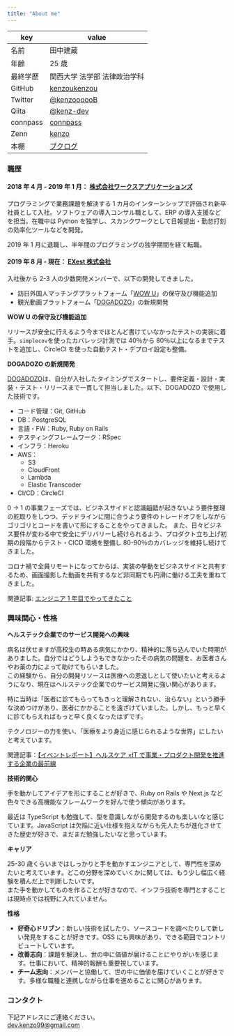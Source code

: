 ```yaml
---
title: "About me"
---
```


| key      | value                                                 |
| -------- | ----------------------------------------------------- |
| 名前     | 田中建蔵                                              |
| 年齢     | 25 歳                                                 |
| 最終学歴 | 関西大学 法学部 法律政治学科                          |
| GitHub   | [kenzoukenzou](https://github.com/kenzoukenzou)       |
| Twitter  | [@kenzoooooB](https://twitter.com/kenzoooooB)         |
| Qiita    | [@kenz-dev](https://qiita.com/kenz-dev)               |
| connpass | [connpass](https://connpass.com/user/kenzoukenzou/)   |
| Zenn     | [kenzo](https://zenn.dev/kenzo)                       |
| 本棚     | [ブクログ](https://booklog.jp/users/4165b902f43abd44) |

### 職歴

#### 2018 年 4 月 - 2019 年 1 月： [株式会社ワークスアプリケーションズ](https://www.worksap.co.jp/)

プログラミングで業務課題を解決する 1 カ月のインターンシップで評価され新卒社員として入社。ソフトウェアの導入コンサル職として、ERP の導入支援などを担当。在職中は Python を独学し、スカンクワークとして日報提出・勤怠打刻の効率化ツールなどを開発。

2019 年 1 月に退職し、半年間のプログラミングの独学期間を経て転職。

#### 2019 年 8 月 - 現在： [EXest 株式会社](https://www.exest.jp/)

入社後から 2-3 人の少数開発メンバーで、以下の開発してきました。

- 訪日外国人マッチングプラットフォーム「[WOW U](https://www.wowu.jp/)」の保守及び機能追加
- 観光動画プラットフォーム「[DOGADOZO](http://dogadozo.com/)」の新規開発

**WOW U の保守及び機能追加**

リリースが安全に行えるよう今までほとんど書けていなかったテストの実装に着手。`simplecov`を使ったカバレッジ計測では 40％から 80％以上になるまでテストを追加し、CircleCI を使った自動テスト・デプロイ設定も整備。

**DOGADOZO の新規開発**

[DOGADOZO](http://dogadozo.com/)は、自分が入社したタイミングでスタートし、要件定義・設計・実装・テスト・リリースまで一貫して担当しました。以下、DOGADOZO で使用した技術です。

- コード管理：Git, GitHub
- DB：PostgreSQL
- 言語・FW：Ruby, Ruby on Rails
- テスティングフレームワーク：RSpec
- インフラ：Heroku
- AWS：
  - S3
  - CloudFront
  - Lambda
  - Elastic Transcoder
- CI/CD：CircleCI

0 → 1 の事業フェーズでは、ビジネスサイドと認識齟齬が起きないよう要件整理の舵取りをしつつ、デッドラインに間に合うよう要件のトレードオフをしながらゴリゴリとコードを書いて形にすることをやってきました。
また、日々ビジネス要件が変わる中で安全にデリバリーし続けられるよう、プロダクト立ち上げ初期の段階からテスト・CICD 環境を整備し 80-90％のカバレッジを維持し続けてきました。

コロナ禍で全員リモートになってからは、実装の挙動をビジネスサイドと共有するため、画面撮影した動画を共有するなど非同期でも円滑に働ける工夫を重ねてきました。

関連記事: [エンジニア 1 年目でやってきたこと](https://kenzoblog.vercel.app/posts/first-year-as-engineer)

### 興味関心・性格

**ヘルステック企業でのサービス開発への興味**

病名は伏せますが高校生の時ある病気にかかり、精神的に落ち込んでいた時期がありました。自分ではどうしようもできなかったその病気の問題を、お医者さんやお薬の力によって助けてもらいました。  
この経験から、自分の開発リソースは医療への恩返しとして使いたいと考えるようになり、現在はヘルステック企業でのサービス開発に強い関心があります。

特に当時は「医者に診てもらってもきっと理解されない、治らない」という勝手な決めつけがあり、医者にかかることを遠ざけていました。しかし、もっと早くに診てもらえればもっと早く良くなったはずです。

テクノロジーの力を使い、「医療をより身近に感じられるような世界」にしたいと考えています。

関連記事：[【イベントレポート】ヘルスケア ×IT で事業・プロダクト開発を推進する企業の最前線](https://kenzoblog.vercel.app/posts/health-tech-event)

**技術的関心**

手を動かしてアイデアを形にすることが好きで、Ruby on Rails や Next.js など色々できる高機能なフレームワークを好んで使う傾向があります。

最近は TypeScript も勉強して、型を意識しながら開発するのも楽しいなと感じています。JavaScript は欠陥に近い仕様を抱えながらも先人たちが進化させてきた歴史が好きで、まだまだ勉強したいなと思っています。

**キャリア**

25-30 歳くらいまではしっかりと手を動かすエンジニアとして、専門性を深めたいと考えています。どこの分野を深めていくかに関しては、もう少し幅広く経験を積んだ上で判断したいです。  
また手を動かしてものを作ることが好きなので、インフラ技術を専門とすることは現時点では視野に入れていません。

**性格**

- **好奇心ドリブン**：新しい技術を試したり、ソースコードを調べたりして新しい発見をすることが好きです。OSS にも興味があり、できる範囲でコントリビュートしています。
- **改善志向**：課題を解決し、世の中に価値が届けることにやりがいを感じます。仕事において、精神的報酬も重要視しています。
- **チーム志向**：メンバーと協働して、世の中に価値を届けていくことが好きです。多様な職種と連携しながら仕事を進めることに関心があります。

### コンタクト

下記アドレスにご連絡ください。  
dev.kenzo99@gmail.com
